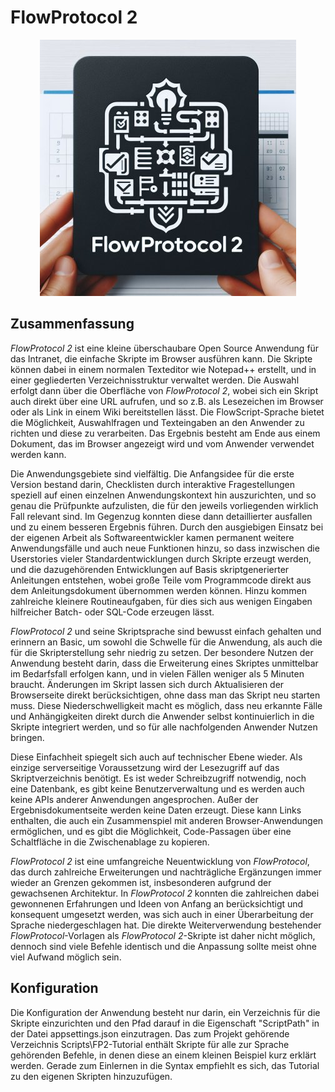 # FlowProtocol 2

<div align="center"><img src="FlowProtocol2\wwwroot\Images\FlowProtocol2Logo40.jpg" alt="FlowProtocol 2 Logo" title="FlowProtocol 2" /></div>

## Zusammenfassung
*FlowProtocol 2* ist eine kleine überschaubare Open Source Anwendung für das Intranet, die einfache Skripte im Browser ausführen kann.
Die Skripte können dabei in einem normalen Texteditor wie Notepad++ erstellt, und in einer gegliederten Verzeichnisstruktur verwaltet werden. Die Auswahl erfolgt dann über die Oberfläche von *FlowProtocol 2*, wobei sich ein Skript auch direkt über eine URL aufrufen, und so z.B. als Lesezeichen im Browser oder als Link in einem Wiki bereitstellen lässt.
Die FlowScript-Sprache bietet die Möglichkeit, Auswahlfragen und Texteingaben an den Anwender zu richten und diese zu verarbeiten. Das Ergebnis besteht am Ende aus einem Dokument, das im Browser angezeigt wird und vom Anwender verwendet werden kann.

Die Anwendungsgebiete sind vielfältig. Die Anfangsidee für die erste Version bestand darin, Checklisten durch interaktive Fragestellungen speziell auf einen einzelnen Anwendungskontext hin auszurichten, und so genau die Prüfpunkte aufzulisten, die für den jeweils vorliegenden wirklich Fall relevant sind. Im Gegenzug konnten diese dann detaillierter ausfallen und zu einem besseren Ergebnis führen.
Durch den ausgiebigen Einsatz bei der eigenen Arbeit als Softwareentwickler kamen permanent weitere Anwendungsfälle und auch neue Funktionen hinzu, so dass inzwischen die Userstories vieler Standardentwicklungen durch Skripte erzeugt werden, und die dazugehörenden Entwicklungen auf Basis skriptgenerierter Anleitungen entstehen, wobei große Teile vom Programmcode direkt aus dem Anleitungsdokument übernommen werden können. Hinzu kommen zahlreiche kleinere Routineaufgaben, für dies sich aus wenigen Eingaben hilfreicher Batch- oder SQL-Code erzeugen lässt.

*FlowProtocol 2* und seine Skriptsprache sind bewusst einfach gehalten und erinnern an Basic, um sowohl die Schwelle für die Anwendung, als auch die für die Skripterstellung sehr niedrig zu setzen. Der besondere Nutzen der Anwendung besteht darin, dass die Erweiterung eines Skriptes unmittelbar im Bedarfsfall erfolgen kann, und in vielen Fällen weniger als 5 Minuten braucht. Änderungen im Skript lassen sich durch Aktualisieren der Browserseite direkt berücksichtigen, ohne dass man das Skript neu starten muss.
Diese Niederschwelligkeit macht es möglich, dass neu erkannte Fälle und Anhängigkeiten direkt durch die Anwender selbst kontinuierlich in die Skripte integriert werden, und so für alle nachfolgenden Anwender Nutzen bringen.

Diese Einfachheit spiegelt sich auch auf technischer Ebene wieder. Als einzige serverseitige Voraussetzung wird der Lesezugriff auf das Skriptverzeichnis benötigt. Es ist weder Schreibzugriff notwendig, noch eine Datenbank, es gibt keine Benutzerverwaltung und es werden auch keine APIs anderer Anwendungen angesprochen. Außer der Ergebnisdokumentseite werden keine Daten erzeugt. Diese kann Links enthalten, die auch ein Zusammenspiel mit anderen Browser-Anwendungen ermöglichen, und es gibt die Möglichkeit, Code-Passagen über eine Schaltfläche in die Zwischenablage zu kopieren.

*FlowProtocol 2* ist eine umfangreiche Neuentwicklung von *FlowProtocol*, das durch zahlreiche Erweiterungen und nachträgliche Ergänzungen immer wieder an Grenzen gekommen ist, insbesonderen aufgrund der gewachsenen Architektur. In *FlowProtocol 2* konnten die zahlreichen dabei gewonnenen Erfahrungen und Ideen von Anfang an berücksichtigt und konsequent umgesetzt werden, was sich auch in einer Überarbeitung der Sprache niedergeschlagen hat. Die direkte Weiterverwendung bestehender *FlowProtocol*-Vorlagen als *FlowProtocol 2*-Skripte ist daher nicht möglich, dennoch sind viele Befehle identisch und die Anpassung sollte meist ohne viel Aufwand möglich sein.

## Konfiguration
Die Konfiguration der Anwendung besteht nur darin, ein Verzeichnis für die Skripte einzurichten und den Pfad darauf in die Eigenschaft "ScriptPath" in der Datei appsettings.json einzutragen.
Das zum Projekt gehörende Verzeichnis Scripts\FP2-Tutorial enthält Skripte für alle zur Sprache gehörenden Befehle, in denen diese an einem kleinen Beispiel kurz erklärt werden. Gerade zum Einlernen in die Syntax empfiehlt es sich, das Tutorial zu den eigenen Skripten hinzuzufügen.